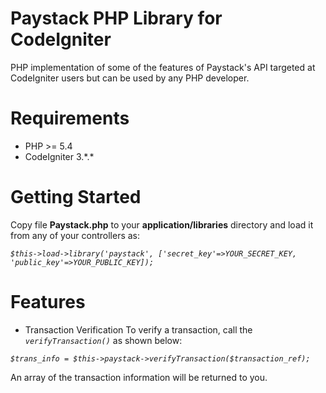 # Paystack PHP Library for CodeIgniter
PHP implementation of some of the features of Paystack's API targeted at CodeIgniter users but can be used by any PHP developer.


# Requirements
- PHP >= 5.4
- CodeIgniter 3.\*.\*


# Getting Started
Copy file **Paystack.php** to your **application/libraries** directory and load it from any of your controllers as:

_`$this->load->library('paystack', ['secret_key'=>YOUR_SECRET_KEY, 'public_key'=>YOUR_PUBLIC_KEY]);`_

# Features
- Transaction Verification
 To verify a transaction, call the _`verifyTransaction()`_ as shown below:
 
 _`$trans_info = $this->paystack->verifyTransaction($transaction_ref);`_

 An array of the transaction information will be returned to you.
